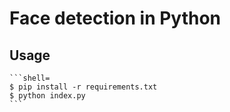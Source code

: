 # Face detection in Python
## Usage
	```shell=
	$ pip install -r requirements.txt
	$ python index.py
	```


